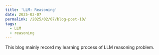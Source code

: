 ```yaml
---
title: 'LLM: Reasoning'
date: 2025-02-07
permalink: /2025/02/07/blog-post-10/
tags:
  - LLM
  - reasoning
---
```


This blog mainly record my learning process of LLM reasoning problem. 
